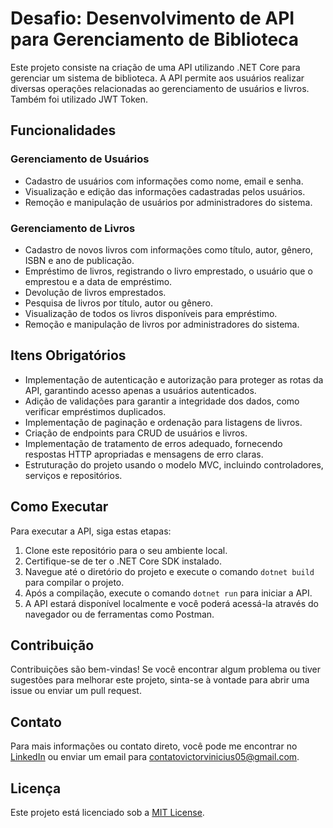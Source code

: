 # Desafio: Desenvolvimento de API para Gerenciamento de Biblioteca

Este projeto consiste na criação de uma API utilizando .NET Core para gerenciar um sistema de biblioteca. A API permite aos usuários realizar diversas operações relacionadas ao gerenciamento de usuários e livros.
Também foi utilizado JWT Token.

## Funcionalidades

### Gerenciamento de Usuários

- Cadastro de usuários com informações como nome, email e senha.
- Visualização e edição das informações cadastradas pelos usuários.
- Remoção e manipulação de usuários por administradores do sistema.

### Gerenciamento de Livros

- Cadastro de novos livros com informações como título, autor, gênero, ISBN e ano de publicação.
- Empréstimo de livros, registrando o livro emprestado, o usuário que o emprestou e a data de empréstimo.
- Devolução de livros emprestados.
- Pesquisa de livros por título, autor ou gênero.
- Visualização de todos os livros disponíveis para empréstimo.
- Remoção e manipulação de livros por administradores do sistema.

## Itens Obrigatórios

- Implementação de autenticação e autorização para proteger as rotas da API, garantindo acesso apenas a usuários autenticados.
- Adição de validações para garantir a integridade dos dados, como verificar empréstimos duplicados.
- Implementação de paginação e ordenação para listagens de livros.
- Criação de endpoints para CRUD de usuários e livros.
- Implementação de tratamento de erros adequado, fornecendo respostas HTTP apropriadas e mensagens de erro claras.
- Estruturação do projeto usando o modelo MVC, incluindo controladores, serviços e repositórios.

## Como Executar

Para executar a API, siga estas etapas:

1. Clone este repositório para o seu ambiente local.
2. Certifique-se de ter o .NET Core SDK instalado.
3. Navegue até o diretório do projeto e execute o comando `dotnet build` para compilar o projeto.
4. Após a compilação, execute o comando `dotnet run` para iniciar a API.
5. A API estará disponível localmente e você poderá acessá-la através do navegador ou de ferramentas como Postman.

## Contribuição

Contribuições são bem-vindas! Se você encontrar algum problema ou tiver sugestões para melhorar este projeto, sinta-se à vontade para abrir uma issue ou enviar um pull request.

## Contato

Para mais informações ou contato direto, você pode me encontrar no [LinkedIn](https://www.linkedin.com/in/victor-vinicius-2a9166255/) ou enviar um email para contatovictorvinicius05@gmail.com.

## Licença

Este projeto está licenciado sob a [MIT License](LICENSE).
